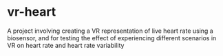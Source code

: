 # vr-heart
A project involving creating a VR representation of live heart rate using a biosensor, and for testing the effect of experiencing different scenarios in VR on heart rate and heart rate variability
